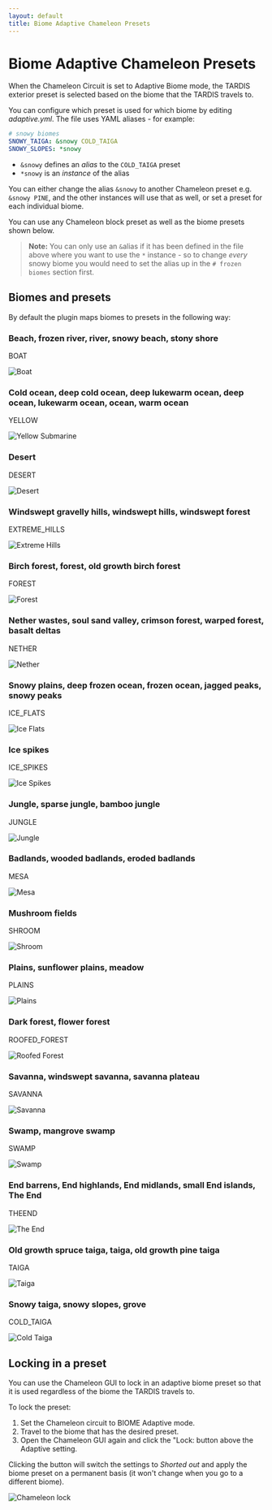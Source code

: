 ```yaml
---
layout: default
title: Biome Adaptive Chameleon Presets
---
```


# Biome Adaptive Chameleon Presets

When the Chameleon Circuit is set to Adaptive Biome mode, the TARDIS exterior preset is selected based on the biome that
the TARDIS travels to.

You can configure which preset is used for which biome by editing _adaptive.yml_.
The file uses YAML aliases - for example:

```yaml
# snowy biomes
SNOWY_TAIGA: &snowy COLD_TAIGA
SNOWY_SLOPES: *snowy
```

* `&snowy` defines an _alias_ to the `COLD_TAIGA` preset
* `*snowy` is an _instance_ of the alias

You can either change the alias `&snowy` to another Chameleon preset e.g. `&snowy PINE`, and the other instances will
use that as well, or set a preset for each individual biome.

You can use any Chameleon block preset as well as the biome presets shown below.

> __Note:__ You can only use an `&`alias if it has been defined in the file above where you want to use the `*`
> instance - so to change _every_ snowy biome you would need to set the alias up in the `# frozen biomes` section first.

## Biomes and presets

By default the plugin maps biomes to presets in the following way:

### Beach, frozen river, river, snowy beach, stony shore

BOAT

![Boat](images/docs/adaptive_beach.jpg)

### Cold ocean, deep cold ocean, deep lukewarm ocean, deep ocean, lukewarm ocean, ocean, warm ocean

YELLOW

![Yellow Submarine](images/docs/adaptive_sub.jpg)

### Desert

DESERT

![Desert](images/docs/adaptive_desert.jpg)

### Windswept gravelly hills, windswept hills, windswept forest

EXTREME_HILLS

![Extreme Hills](images/docs/adaptive_hills.jpg)

### Birch forest, forest, old growth birch forest

FOREST

![Forest](images/docs/adaptive_forest.jpg)

### Nether wastes, soul sand valley, crimson forest, warped forest, basalt deltas

NETHER

![Nether](images/docs/adaptive_nether.jpg)

### Snowy plains, deep frozen ocean, frozen ocean, jagged peaks, snowy peaks

ICE_FLATS

![Ice Flats](images/docs/adaptive_ice_flats.jpg)

### Ice spikes

ICE_SPIKES

![Ice Spikes](images/docs/adaptive_spikes.jpg)

### Jungle, sparse jungle, bamboo jungle

JUNGLE

![Jungle](images/docs/adaptive_jungle.jpg)

### Badlands, wooded badlands, eroded badlands

MESA

![Mesa](images/docs/adaptive_mesa.jpg)

### Mushroom fields

SHROOM

![Shroom](images/docs/adaptive_shroom.jpg)

### Plains, sunflower plains, meadow

PLAINS

![Plains](images/docs/adaptive_plains.jpg)

### Dark forest, flower forest

ROOFED_FOREST

![Roofed Forest](images/docs/adaptive_dark.jpg)

### Savanna, windswept savanna, savanna plateau

SAVANNA

![Savanna](images/docs/adaptive_savanna.jpg)

### Swamp, mangrove swamp

SWAMP

![Swamp](images/docs/adaptive_swamp.jpg)

### End barrens, End highlands, End midlands, small End islands, The End

THEEND

![The End](images/docs/adaptive_the_end.jpg)

### Old growth spruce taiga, taiga, old growth pine taiga

TAIGA

![Taiga](images/docs/adaptive_taiga.jpg)

### Snowy taiga, snowy slopes, grove

COLD_TAIGA

![Cold Taiga](images/docs/adaptive_cold_taiga.jpg)

## Locking in a preset

You can use the Chameleon GUI to lock in an adaptive biome preset so that it is used regardless of the biome the TARDIS travels to.

To lock the preset:

1. Set the Chameleon circuit to BIOME Adaptive mode.
2. Travel to the biome that has the desired preset.
3. Open the Chameleon GUI again and click the "Lock: button above the Adaptive setting.
   
Clicking the button will switch the settings to _Shorted out_ and apply the biome preset on a permanent basis (it
   won't change when you go to a different biome).

![Chameleon lock](images/docs/chameleon_lock.jpg)
